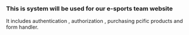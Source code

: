 ### This is system will be used for our e-sports team website

It includes authentication , authorization , purchasing pcific products and form handler.